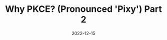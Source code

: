 ---
title: Why PKCE? (Pronounced 'Pixy') Part 2
summary: 
date: 2022-12-15
external_link: https://medium.com/@sakthivel-viswanathan/why-pkce-pronounced-pixy-part-2-d552abd5f36d
weight: 10
---